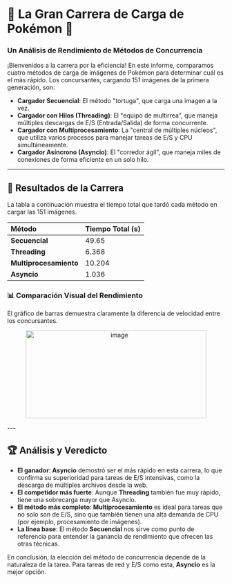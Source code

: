 # 🚀 La Gran Carrera de Carga de Pokémon 🚀

### Un Análisis de Rendimiento de Métodos de Concurrencia

¡Bienvenidos a la carrera por la eficiencia! En este informe, comparamos cuatro métodos de carga de imágenes de Pokémon para determinar cuál es el más rápido. Los concursantes, cargando 151 imágenes de la primera generación, son:

- **Cargador Secuencial**: El método "tortuga", que carga una imagen a la vez.  
- **Cargador con Hilos (Threading)**: El "equipo de multirrea", que maneja múltiples descargas de E/S (Entrada/Salida) de forma concurrente.  
- **Cargador con Multiprocesamiento**: La "central de múltiples núcleos", que utiliza varios procesos para manejar tareas de E/S y CPU simultáneamente.  
- **Cargador Asíncrono (Asyncio)**: El "corredor ágil", que maneja miles de conexiones de forma eficiente en un solo hilo.  

---

## 🏁 Resultados de la Carrera

La tabla a continuación muestra el tiempo total que tardó cada método en cargar las 151 imágenes.

| Método                 | Tiempo Total (s) |
| :--------------------- | :--------------- |
| **Secuencial**         | 49.65            |
| **Threading**          | 6.368            |
| **Multiprocesamiento** | 10.204           |
| **Asyncio**            | 1.036            |

### 📊 Comparación Visual del Rendimiento

El gráfico de barras demuestra claramente la diferencia de velocidad entre los concursantes.
<p align="center">
  <img width="418" height="203" alt="image" src="https://github.com/user-attachments/assets/adb29c17-99b2-47da-b71a-c3b10c342365" />
</p>
---

## 🏆 Análisis y Veredicto

- **El ganador**: **Asyncio** demostró ser el más rápido en esta carrera, lo que confirma su superioridad para tareas de E/S intensivas, como la descarga de múltiples archivos desde la web.  
- **El competidor más fuerte**: Aunque **Threading** también fue muy rápido, tiene una sobrecarga mayor que Asyncio.  
- **El método más completo**: **Multiprocesamiento** es ideal para tareas que no solo son de E/S, sino que también tienen una alta demanda de CPU (por ejemplo, procesamiento de imágenes).  
- **La línea base**: El método **Secuencial** nos sirve como punto de referencia para entender la ganancia de rendimiento que ofrecen las otras técnicas.  

En conclusión, la elección del método de concurrencia depende de la naturaleza de la tarea. Para tareas de red y E/S como esta, **Asyncio** es la mejor opción.
